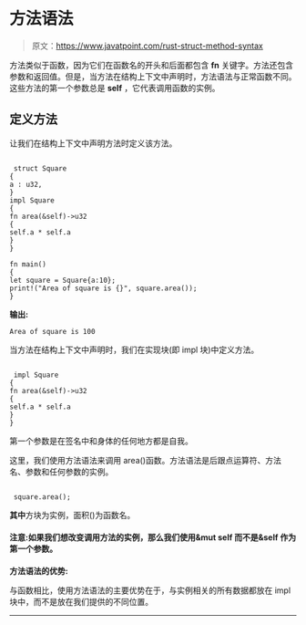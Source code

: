 # 方法语法

> 原文：<https://www.javatpoint.com/rust-struct-method-syntax>

方法类似于函数，因为它们在函数名的开头和后面都包含 **fn** 关键字。方法还包含参数和返回值。但是，当方法在结构上下文中声明时，方法语法与正常函数不同。这些方法的第一个参数总是 **self** ，它代表调用函数的实例。

## 定义方法

让我们在结构上下文中声明方法时定义该方法。

```

 struct Square
{
a : u32,
}
impl Square
{
fn area(&self)->u32
{
self.a * self.a
}
}

fn main()
{
let square = Square{a:10};
print!("Area of square is {}", square.area());
}

```

**输出:**

```
Area of square is 100

```

当方法在结构上下文中声明时，我们在实现块(即 impl 块)中定义方法。

```

 impl Square
{
fn area(&self)->u32
{
self.a * self.a
}
}

```

第一个参数是在签名中和身体的任何地方都是自我。

这里，我们使用方法语法来调用 area()函数。方法语法是后跟点运算符、方法名、参数和任何参数的实例。

```

 square.area();

```

**其中**方块为实例，面积()为函数名。

#### 注意:如果我们想改变调用方法的实例，那么我们使用&mut self 而不是&self 作为第一个参数。

**方法语法的优势:**

与函数相比，使用方法语法的主要优势在于，与实例相关的所有数据都放在 impl 块中，而不是放在我们提供的不同位置。

* * *